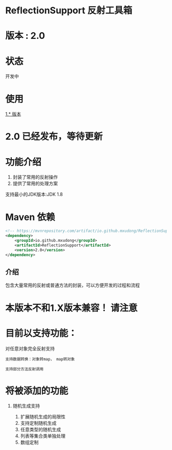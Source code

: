 # ReflectionSupport 反射工具箱

# 版本 : 2.0
# 状态
开发中

# 使用
[1.* 版本](https://github.com/MXuDong/ReflectionSupport/blob/master/README-Version1.X.md)

# 2.0 已经发布，等待更新


# 功能介绍
1. 封装了常用的反射操作
2. 提供了常用的处理方案

支持最小的JDK版本:JDK 1.8

# Maven 依赖

```xml
<!-- https://mvnrepository.com/artifact/io.github.mxudong/ReflectionSupport -->
<dependency>
    <groupId>io.github.mxudong</groupId>
    <artifactId>ReflectionSupport</artifactId>
    <version>2.0</version>
</dependency>

```

## 介绍
包含大量常用的反射或普通方法的封装，可以方便开发的过程和流程

# 本版本不和1.X版本兼容！ 请注意

# 目前以支持功能：
对任意对象完全反射支持
    
    支持数据转换：对象转map， map转对象
    
    支持部分方法反射调用
# 将被添加的功能
1. 随机生成支持

    1. 扩展随机生成的局限性
    2. 支持定制随机生成
    3. 任意类型的随机生成
    4. 列表等集合类单独处理
    5. 数组定制